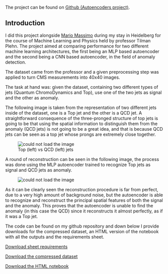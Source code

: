 The project can be found on <a href="https://github.com/S3gmentati0nFault/autoencoders">Github (Autoencoders project)</a>.

<h2>Introduction</h2>
I did this project alongside <a href="https://github.com/MassimoMario">Mario Massimo</a> during my stay in Heidelberg for the course of Machine Learning and Physics held by professor Tilman Plehn. The project aimed at comparing performance for two different machine learning architectures, the first being an MLP based autoencoder and the second being a CNN based autoencoder, in the field of anomaly detection.

The dataset came from the professor and a given preprocessing step was applied to turn CMS measurements into 40x40 images.

The task at hand was: given the dataset, containing two different types of jets (Quantum ChromoDynamics and Top), use one of the two jets as signal and the other as anomaly.

The following image is taken from the representation of two different jets inside of the dataset, one is a Top jet and the other is a QCD jet.
A straightforward consequence of the three-pronged structure of top jets is going to be that using the spatial information to distinguish them from the anomaly (QCD jets) is not going to be a great idea, and that is because QCD jets can be seen as a top jet whose prongs are extremely close together.

<figure>
  <img src="../assets/qcd_vs_top.png" alt="could not load the image">
  <figcaption>Top (left) vs QCD (left) jets</figcaption>
</figure>

A round of reconstruction can be seen in the following image, the process was done using the MLP autoencoder trained to recognize Top jets as signal and QCD jets as anomaly.

<figure>
  <img src="../assets/mlp_reconstruction.png" alt="could not load the image">
</figure>

As it can be clearly seen the reconstruction procedure is far from perfect, due to a very high amount of background noise, but the autoencoder is able to recognize and reconstruct the principal spatial features of both the signal and the anomaly. This proves that the autoencoder is unable to find the anomaly (in this case the QCD) since it reconstructs it almost perfectly, as if it was a Top jet.

The code can be found on my github repository and down below I provide downloads for the compressed dataset, an HTML version of the notebook with all the outputs and the requirements sheet.

<a href="https://github.com/S3gmentati0nFault/autoencoders/releases/download/Major/sheet.pdf">Download sheet requirements</a>

<a href="https://github.com/S3gmentati0nFault/autoencoders/releases/download/final-release/data.zip">Download the compressed dataset</a>

<a href="https://github.com/S3gmentati0nFault/autoencoders/releases/download/final-release/easy_reading.html">Download the HTML notebook</a>
